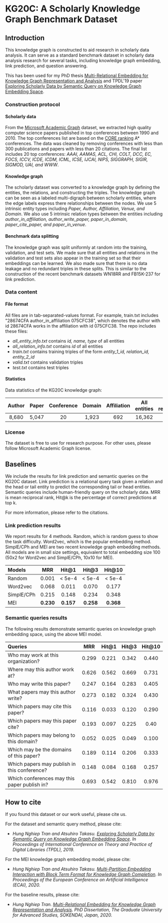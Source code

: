 # KG20C: A Scholarly Knowledge Graph Benchmark Dataset

## Introduction

This knowledge graph is constructed to aid research in scholarly data analysis. It can serve as a standard benchmark dataset in scholarly data analysis research for several tasks, including knowledge graph embedding, link prediction, and question answering.

This has been used for my PhD thesis [Multi-Relational Embedding for Knowledge Graph Representation and Analysis](https://ir.soken.ac.jp/?action=pages_view_main&active_action=repository_view_main_item_detail&item_id=6334&item_no=1&page_id=29&block_id=155) and TPDL'19 paper [Exploring Scholarly Data by Semantic Query on Knowledge Graph Embedding Space](https://arxiv.org/abs/1909.08191). 

### Construction protocol
#### Scholarly data
From the [Microsoft Academic Graph](https://academic.microsoft.com/) dataset, we extracted high quality computer science papers published in top conferences between 1990 and 2010. The top conferences list are based on the [CORE ranking](http://portal.core.edu.au/conf-ranks/) A* conferences. The data was cleaned by removing conferences with less than 300 publications and papers with less than 20 citations. The final list includes 20 top conferences: *AAAI, AAMAS, ACL, CHI, COLT, DCC, EC, FOCS, ICCV, ICDE, ICDM, ICML, ICSE, IJCAI, NIPS, SIGGRAPH, SIGIR, SIGMOD, UAI, and WWW*.

#### Knowledge graph
The scholarly dataset was converted to a knowledge graph by defining the entities, the relations, and constructing the triples. The knowledge graph can be seen as a labeled multi-digraph between scholarly entities, where the edge labels express there relationships between the nodes. We use 5 intrinsic entity types including *Paper, Author, Affiliation, Venue, and Domain*. We also use 5 intrinsic relation types between the entities including *author\_in\_affiliation, author\_write\_paper, paper\_in\_domain, paper\_cite\_paper, and paper\_in\_venue*.

#### Benchmark data splitting
The knowledge graph was split uniformly at random into the training, validation, and test sets. We made sure that all entities and relations in the validation and test sets also appear in the training set so that their embeddings can be learned. We also made sure that there is no data leakage and no redundant triples in these splits. This is similar to the construction of the recent benchmark datasets WN18RR and FB15K-237 for link prediction.

### Data content
#### File format
All files are in tab-separated-values format. For example, train.txt includes "28674CFA	author_in_affiliation	075CFC38", which denotes the author with id 28674CFA works in the affiliation with id 075CFC38. The repo includes these files:
- *all_entity_info.txt* contains *id, name, type* of all entities
- *all_relation_info.txt* contains *id* of all entities
- *train.txt* contains training triples of the form *entity_1_id, relation_id, entity_2_id*
- *valid.txt* contains validation triples
- *test.txt* contains test triples

#### Statistics
Data statistics of the KG20C knowledge graph:

Author | Paper | Conference | Domain | Affiliation | All entities | All relations | Training triples | Validation triples | Test triples
:---: | :---: | :---: | :---: | :---: | :---: | :---: | :---: | :---: | :---:
8,680 | 5,047 | 20 | 1,923 | 692 | 16,362 | 5 | 48,213 | 3,670 | 3,724

### License
The dataset is free to use for research purpose. For other uses, please follow Microsoft Academic Graph license.

## Baselines
We include the results for link prediction and semantic queries on the KG20C dataset. Link prediction is a relational query task given a relation and the head or tail entity to predict the corresponding tail or head entities. Semantic queries include human-friendly query on the scholarly data. MRR is mean reciprocal rank, Hit@k is the percentage of correct predictions at top k. 

For more information, please refer to the citations.

### Link prediction results
We report results for 4 methods. Random, which is random guess to show the task difficulty. Word2vec, which is the popular embedding method. SimplE/CPh and MEI are two recent knowledge graph embedding methods. All models are in small size settings, equivalent to total embedding size 100 (50x2 for Word2vec and SimplE/CPh, 10x10 for MEI).

Models | MRR | Hit@1 | Hit@3 | Hit@10
:--- | :---: | :---: | :---: | :---:
Random | 0.001 | < 5e-4 | < 5e-4 | < 5e-4
Word2vec | 0.068 | 0.011 | 0.070 | 0.177
SimplE/CPh | 0.215 | 0.148 | 0.234 | 0.348
MEI | **0.230** | **0.157** | **0.258** | **0.368**

### Semantic queries results
The following results demonstrate semantic queries on knowledge graph embedding space, using the above MEI model.

Queries | MRR | Hit@1 | Hit@3 | Hit@10
:--- | :---: | :---: | :---: | :---:
Who may work at this organization? | 0.299 | 0.221 | 0.342 | 0.440
Where may this author work at? | 0.626 | 0.562 | 0.669 | 0.731
Who may write this paper? | 0.247 | 0.164 | 0.283 | 0.405
What papers may this author write? | 0.273 | 0.182 | 0.324 | 0.430
Which papers may cite this paper? | 0.116 | 0.033 | 0.120 | 0.290
Which papers may this paper cite? | 0.193 | 0.097 | 0.225 | 0.40
Which papers may belong to this domain? | 0.052 | 0.025 | 0.049 | 0.100
Which may be the domains of this paper? | 0.189 | 0.114 | 0.206 | 0.333
Which papers may publish in this conference? | 0.148 | 0.084 | 0.168 | 0.257
Which conferences may this paper publish in? | 0.693 | 0.542 | 0.810 | 0.976

## How to cite
If you found this dataset or our work useful, please cite us.

For the dataset and semantic query method, please cite:
- *Hung Nghiep Tran and Atsuhiro Takasu. <a href="https://arxiv.org/abs/1909.08191" target="_blank">Exploring Scholarly Data by Semantic Query on Knowledge Graph Embedding Space</a>. In Proceedings of International Conference on Theory and Practice of Digital Libraries (TPDL), 2019.*

For the MEI knowledge graph embedding model, please cite:
- *Hung Nghiep Tran and Atsuhiro Takasu. <a href="https://arxiv.org/abs/2006.16365" target="_blank">Multi-Partition Embedding Interaction with Block Term Format for Knowledge Graph Completion</a>. In Proceedings of the European Conference on Artificial Intelligence (ECAI), 2020.*

For the baseline results, please cite:
- *Hung Nghiep Tran. <a href="https://ir.soken.ac.jp/?action=pages_view_main&active_action=repository_view_main_item_detail&item_id=6334&item_no=1&page_id=29&block_id=155" target="_blank">Multi-Relational Embedding for Knowledge Graph Representation and Analysis</a>. PhD Dissertation, The Graduate University for Advanced Studies, SOKENDAI, Japan, 2020.*  
